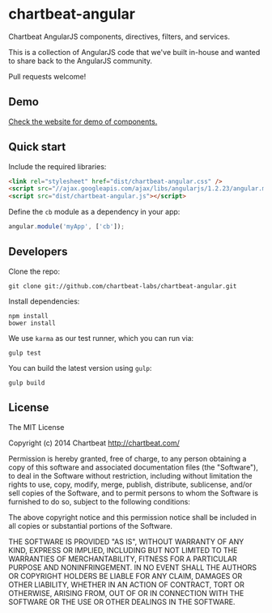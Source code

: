 # chartbeat-angular

Chartbeat AngularJS components, directives, filters, and services.

This is a collection of AngularJS code that we've built in-house and wanted to share back to the AngularJS community.

Pull requests welcome!


## Demo

[Check the website for demo of components.](http://chartbeat-labs.github.io/chartbeat-angular/)


## Quick start

Include the required libraries:


``` html
<link rel="stylesheet" href="dist/chartbeat-angular.css" />
<script src="//ajax.googleapis.com/ajax/libs/angularjs/1.2.23/angular.min.js"></script>
<script src="dist/chartbeat-angular.js"></script>
```

Define the `cb` module as a dependency in your app:


``` javascript
angular.module('myApp', ['cb']);
```


## Developers

Clone the repo:

    git clone git://github.com/chartbeat-labs/chartbeat-angular.git


Install dependencies:

    npm install
    bower install


We use `karma` as our test runner, which you can run via:

    gulp test


You can build the latest version using `gulp`:

    gulp build


## License

The MIT License

Copyright (c) 2014 Chartbeat http://chartbeat.com/

Permission is hereby granted, free of charge, to any person obtaining a copy
of this software and associated documentation files (the "Software"), to deal
in the Software without restriction, including without limitation the rights
to use, copy, modify, merge, publish, distribute, sublicense, and/or sell
copies of the Software, and to permit persons to whom the Software is
furnished to do so, subject to the following conditions:

The above copyright notice and this permission notice shall be included in
all copies or substantial portions of the Software.

THE SOFTWARE IS PROVIDED "AS IS", WITHOUT WARRANTY OF ANY KIND, EXPRESS OR
IMPLIED, INCLUDING BUT NOT LIMITED TO THE WARRANTIES OF MERCHANTABILITY,
FITNESS FOR A PARTICULAR PURPOSE AND NONINFRINGEMENT. IN NO EVENT SHALL THE
AUTHORS OR COPYRIGHT HOLDERS BE LIABLE FOR ANY CLAIM, DAMAGES OR OTHER
LIABILITY, WHETHER IN AN ACTION OF CONTRACT, TORT OR OTHERWISE, ARISING FROM,
OUT OF OR IN CONNECTION WITH THE SOFTWARE OR THE USE OR OTHER DEALINGS IN
THE SOFTWARE.
